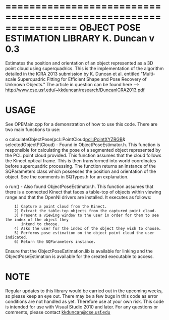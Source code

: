 ================================================================
OBJECT POSE ESTIMATION LIBRARY
K. Duncan
v 0.3
================================================================


Estimates the position and orientation of an object represented as a 3D point cloud using superquadrics. 
This is the implementation of the algorithm detailed in the ICRA 2013 submission by K. Duncan et al. entitled 
"Multi-scale Superquadric Fitting for Efficient Shape and Pose Recovery of Unknown Objects." The article in question 
can be found here --> http://www.cse.usf.edu/~kkduncan/research/DuncanICRA2013.pdf


USAGE
=====

See OPEMain.cpp for a demonstration of how to use this code. There are two main functions to use:
  
  o calculateObjectPose(pcl::PointCloud<pcl::PointXYZRGB>& selectedObjectPtCloud)
    - Found in ObjectPoseEstimator.h. This function is responsible for calculating the pose
      of a segmented object represented by the PCL point cloud provided. This function assumes that
      the cloud follows the Kinect optical frame. This is then transformed into world coordinates
      before superquadric processing. The function returns an instance of the SQParameters class
      which possesses the position and orientation of the object. See the comments in SQTypes.h
      for an explanation.
      
  
  o run()
    - Also found ObjectPoseEstimator.h. This function assumes that there is a connected Kinect that
      faces a table-top of objects within viewing range and that the OpenNI drivers are installed. It 
      executes as follows: 
      
        1) Capture a point cloud from the Kinect.
        2) Extract the table-top objects from the captured point cloud.
        3) Present a viewing window to the user in order for them to see the index of the object they
           intend to choose.
        4) Asks the user for the index of the object they wish to choose.
        5) Performs pose estimation on the object point cloud the user indicated.
        6) Return the SQParameters instance.
        
Ensure that the ObjectPoseEstimation.lib is available for linking and the ObjectPoseEstimation is
available for the created executable to access.
        
NOTE
====

Regular updates to this library would be carried out in the upcoming weeks, so please keep an eye out. There
may be a few bugs in this code as error conditions are not handled as yet. Therefore use at your own
risk. This code is intended for use with Visual Studio 2010 and later. 
For any questions or comments, please contact kkduncan@cse.usf.edu
        
